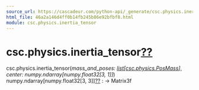 ```yaml
---
source_url: https://cascadeur.com/python-api/_generate/csc.physics.inertia_tensor.html
html_file: 46a2a146d4ff0b14fb245b86e92bfbf8.html
module: csc.physics.inertia_tensor
---
```


# csc.physics.inertia\_tensor[??](#csc-physics-inertia-tensor "Permalink to this heading")

csc.physics.inertia\_tensor(*mass\_and\_poses: [list](https://docs.python.org/3/library/stdtypes.html#list "(in Python v3.13)")[[csc.physics.PosMass](../csc.html#csc.physics.PosMass "csc.physics.PosMass")]*, *center: numpy.ndarray[numpy.float32[3, 1]]*)  numpy.ndarray[numpy.float32[3, 3]][??](#csc.physics.inertia_tensor "Permalink to this definition")
:   -> Matrix3f